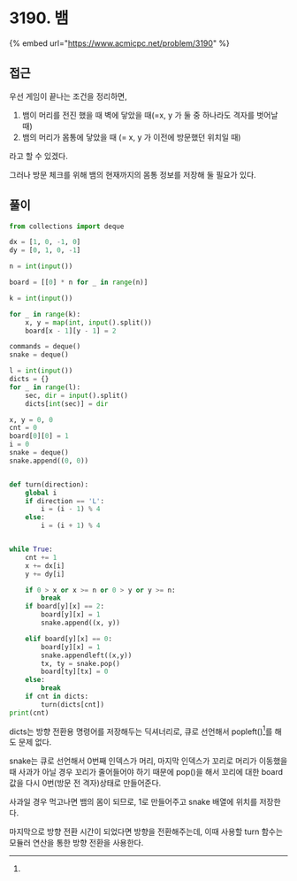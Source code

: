 # 3190. 뱀

{% embed url="https://www.acmicpc.net/problem/3190" %}

## 접근

우선 게임이 끝나는 조건을 정리하면,

1. 뱀이 머리를 전진 했을 때 벽에 닿았을 때(=x, y 가 둘 중 하나라도 격자를 벗어날 때)
2. 뱀의 머리가 몸통에 닿았을 때 (= x, y 가 이전에 방문했던 위치일 때)

라고 할 수 있겠다.

그러나 방문 체크를 위해 뱀의 현재까지의 몸통 정보를 저장해 둘 필요가 있다.

## 풀이

```python
from collections import deque

dx = [1, 0, -1, 0]
dy = [0, 1, 0, -1]

n = int(input())

board = [[0] * n for _ in range(n)]

k = int(input())

for _ in range(k):
    x, y = map(int, input().split())
    board[x - 1][y - 1] = 2

commands = deque()
snake = deque()

l = int(input())
dicts = {}
for _ in range(l):
    sec, dir = input().split()
    dicts[int(sec)] = dir

x, y = 0, 0
cnt = 0
board[0][0] = 1
i = 0
snake = deque()
snake.append((0, 0))


def turn(direction):
    global i
    if direction == 'L':
        i = (i - 1) % 4
    else:
        i = (i + 1) % 4


while True:
    cnt += 1
    x += dx[i]
    y += dy[i]

    if 0 > x or x >= n or 0 > y or y >= n:
        break
    if board[y][x] == 2:
        board[y][x] = 1
        snake.append((x, y))

    elif board[y][x] == 0:
        board[y][x] = 1
        snake.appendleft((x,y))
        tx, ty = snake.pop()
        board[ty][tx] = 0
    else:
        break
    if cnt in dicts:
        turn(dicts[cnt])
print(cnt)
```

dicts는 방향 전환용 명령어를 저장해두는 딕셔너리로, 큐로 선언해서 popleft()[^1]를 해도 문제 없다.

snake는 큐로 선언해서 0번째 인덱스가 머리, 마지막 인덱스가 꼬리로 머리가 이동했을 때 사과가 아닐 경우 꼬리가 줄어들어야 하기 때문에 pop()을 해서 꼬리에 대한 board 값을 다시 0번(방문 전 격자)상태로 만들어준다.

사과일 경우 먹고나면 뱀의 몸이 되므로, 1로 만들어주고 snake 배열에 위치를 저장한다.

마지막으로 방향 전환 시간이 되었다면 방향을 전환해주는데, 이때 사용할 turn 함수는 모듈러 연산을 통한 방향 전환을 사용한다.

[^1]: 
